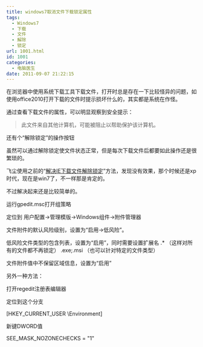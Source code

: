 ```yaml
---
title: windows7取消文件下载锁定属性
tags:
  - Windows7
  - 下载
  - 文件
  - 解除
  - 锁定
url: 1001.html
id: 1001
categories:
  - 电脑医生
date: 2011-09-07 21:22:15
---
```


在浏览器中使用系统下载工具下载文件，打开时总是存在一下比较怪异的问题，如使用office2010打开下载的文件时提示损坏什么的，其实都是系统在作怪。  

通过查看下载文件的属性，可以明显观察到安全提示：  

> 此文件来自其他计算机，可能被阻止以帮助保护该计算机。

还有个“解除锁定”的操作按钮  

虽然可以通过解除锁定使文件状态正常，但是每次下载文件后都要如此操作还是很繁琐的。  

飞尘使用之前的“[解决IE下载文件解除锁定](http://flyash.itcao.com/post_515.html)”方法，发现没有效果，那个时候还是xp时代，现在是win7了，不一样那是肯定的。  

不过解决起来还是比较简单的。  

运行gpedit.msc打开组策略  

定位到 用户配置->管理模版->Windows组件->附件管理器  

文件附件的默认风险级别，设置为“启用->低风险”。  

低风险文件类型的包含列表，设置为“启用”，同时需要设置扩展名 .\* （这样对所有的文件都不再锁定） .exe;.msi （也可以针对特定的文件类型）  

文件附件值中不保留区域信息，设置为“启用”  

另外一种方法：  

打开regedit注册表编辑器  

定位到这个分支

[HKEY_CURRENT_USER \Environment] 

新键DWORD值

SEE_MASK_NOZONECHECKS = "1"